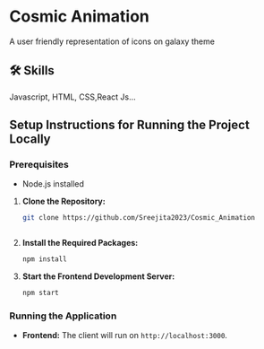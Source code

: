 
# Cosmic Animation

A user friendly representation of icons on galaxy theme

## 🛠 Skills
Javascript, HTML, CSS,React Js...

## Setup Instructions for Running the Project Locally

### Prerequisites

- Node.js installed

1. **Clone the Repository:**

   ```bash
   git clone https://github.com/Sreejita2023/Cosmic_Animation



2. **Install the Required Packages:**

   ```bash
   npm install
   ```

3. **Start the Frontend Development Server:**

   ```bash
   npm start
   ```

### Running the Application
- **Frontend:** The client will run on `http://localhost:3000`.
